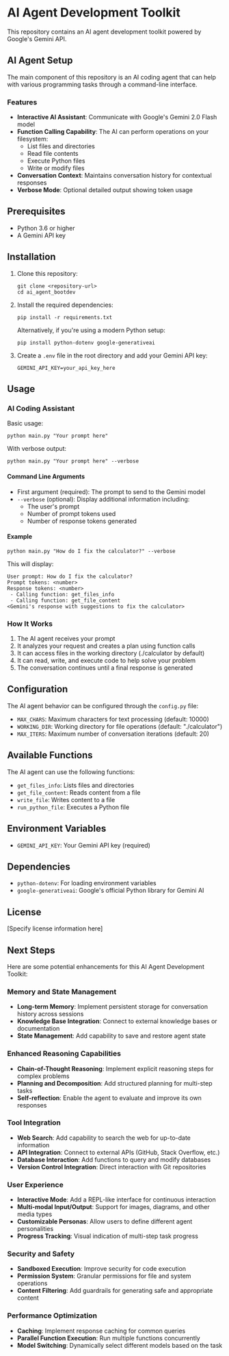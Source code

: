 # AI Agent Development Toolkit

This repository contains an AI agent development toolkit powered by Google's Gemini API.

## AI Agent Setup

The main component of this repository is an AI coding agent that can help with various programming tasks through a command-line interface.

### Features

- **Interactive AI Assistant**: Communicate with Google's Gemini 2.0 Flash model
- **Function Calling Capability**: The AI can perform operations on your filesystem:
  - List files and directories
  - Read file contents
  - Execute Python files
  - Write or modify files
- **Conversation Context**: Maintains conversation history for contextual responses
- **Verbose Mode**: Optional detailed output showing token usage

## Prerequisites

- Python 3.6 or higher
- A Gemini API key

## Installation

1. Clone this repository:
   ```
   git clone <repository-url>
   cd ai_agent_bootdev
   ```

2. Install the required dependencies:
   ```
   pip install -r requirements.txt
   ```

   Alternatively, if you're using a modern Python setup:
   ```
   pip install python-dotenv google-generativeai
   ```

3. Create a `.env` file in the root directory and add your Gemini API key:
   ```
   GEMINI_API_KEY=your_api_key_here
   ```

## Usage

### AI Coding Assistant

Basic usage:
```
python main.py "Your prompt here"
```

With verbose output:
```
python main.py "Your prompt here" --verbose
```

#### Command Line Arguments

- First argument (required): The prompt to send to the Gemini model
- `--verbose` (optional): Display additional information including:
  - The user's prompt
  - Number of prompt tokens used
  - Number of response tokens generated

#### Example

```
python main.py "How do I fix the calculator?" --verbose
```

This will display:
```
User prompt: How do I fix the calculator?
Prompt tokens: <number>
Response tokens: <number>
 - Calling function: get_files_info
 - Calling function: get_file_content
<Gemini's response with suggestions to fix the calculator>
```

### How It Works

1. The AI agent receives your prompt
2. It analyzes your request and creates a plan using function calls
3. It can access files in the working directory (./calculator by default)
4. It can read, write, and execute code to help solve your problem
5. The conversation continues until a final response is generated

## Configuration

The AI agent behavior can be configured through the `config.py` file:

- `MAX_CHARS`: Maximum characters for text processing (default: 10000)
- `WORKING_DIR`: Working directory for file operations (default: "./calculator")
- `MAX_ITERS`: Maximum number of conversation iterations (default: 20)

## Available Functions

The AI agent can use the following functions:

- `get_files_info`: Lists files and directories
- `get_file_content`: Reads content from a file
- `write_file`: Writes content to a file
- `run_python_file`: Executes a Python file

## Environment Variables

- `GEMINI_API_KEY`: Your Gemini API key (required)

## Dependencies

- `python-dotenv`: For loading environment variables
- `google-generativeai`: Google's official Python library for Gemini AI

## License

[Specify license information here]

## Next Steps

Here are some potential enhancements for this AI Agent Development Toolkit:

### Memory and State Management
- **Long-term Memory**: Implement persistent storage for conversation history across sessions
- **Knowledge Base Integration**: Connect to external knowledge bases or documentation
- **State Management**: Add capability to save and restore agent state

### Enhanced Reasoning Capabilities
- **Chain-of-Thought Reasoning**: Implement explicit reasoning steps for complex problems
- **Planning and Decomposition**: Add structured planning for multi-step tasks
- **Self-reflection**: Enable the agent to evaluate and improve its own responses

### Tool Integration
- **Web Search**: Add capability to search the web for up-to-date information
- **API Integration**: Connect to external APIs (GitHub, Stack Overflow, etc.)
- **Database Interaction**: Add functions to query and modify databases
- **Version Control Integration**: Direct interaction with Git repositories

### User Experience
- **Interactive Mode**: Add a REPL-like interface for continuous interaction
- **Multi-modal Input/Output**: Support for images, diagrams, and other media types
- **Customizable Personas**: Allow users to define different agent personalities
- **Progress Tracking**: Visual indication of multi-step task progress

### Security and Safety
- **Sandboxed Execution**: Improve security for code execution
- **Permission System**: Granular permissions for file and system operations
- **Content Filtering**: Add guardrails for generating safe and appropriate content

### Performance Optimization
- **Caching**: Implement response caching for common queries
- **Parallel Function Execution**: Run multiple functions concurrently
- **Model Switching**: Dynamically select different models based on the task
